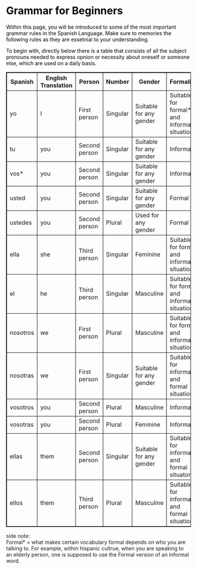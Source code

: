 <h1 style="color:black;"><b>Grammar for Beginners</b></h1>

<p style="color:black;">Within this page, you will be introduced to some of the most important grammar rules in the Spanish Language. Make sure to memories the following rules as they are essetnial to your understanding.</p>

<P style="color:black;">To begin with, directly below there is a table that consists of all the subject pronouns needed to express opnion or necessity about oneself or someone else, which are used on a daily basis.<p>

<html>
<head>
<style>
table, th, td {
  border: 1px solid black;
}
</style>
</head>
<body>
  
<table style="width:100%">
  <tr>
    <th>Spanish</th>
    <th>English Translation</th>
    <th>Person</th>
    <th>Number</th>
    <th>Gender</th>
    <th>Formality</th>
  </tr>
  <tr>
    <td>yo</td>
    <td>I</td>
    <td>First person</td>
    <td>Singular</td>
    <td> Suitable for any gender </td>
    <td> Suitable for formal* and informal* situations</td>
  </tr>
  <tr>
    <td>tu</td>
    <td>you</td>
    <td>Second person</td>
    <td>Singular</td>
    <td>Suitable for any gender </td>
    <td>Informal</td>
  </tr>
  <tr>
    <td>vos*</td>
    <td>you</td>
    <td>Second person</td>
    <td>Singular</td>
    <td>Suitable for any gender </td>
    <td>Informal</td>
  </tr>
  <tr>
    <td>usted</td>
    <td>you</td>
    <td>Second person</td>
    <td>Singular</td>
    <td>Suitable for any gender </td>
    <td>Formal</td>
  </tr>
  <tr>
    <td>ustedes</td>
    <td>you</td>
    <td>Second person</td>
    <td>Plural</td>
    <td>Used for any gender </td>
    <td>Formal</td>
  </tr>
  <tr>
    <td>ella</td>
    <td>she</td>
    <td>Third person</td>
    <td>Singular</td>
    <td>Feminine</td>
    <td>Suitable for formal and informal situations</td>
  </tr>
  <tr>
    <td>el</td>
    <td>he</td>
    <td>Third person</td>
    <td>Singular</td>
    <td>Masculine</td>
    <td>Suitable for formal and informal situations</td>
  </tr>
  <tr>
    <td>nosotros</td>
    <td>we</td>
    <td>First person</td>
    <td>Plural</td>
    <td>Masculine</td>
    <td>Suitable for formal and informal situations</td>
  </tr>
  <tr>
    <td>nosotras</td>
    <td>we</td>
    <td>First person</td>
    <td>Singular</td>
    <td>Suitable for any gender </td>
    <td>Suitable for informal and formal situations</td>
  </tr>
  <tr>
    <td>vosotros</td>
    <td>you</td>
    <td>Second person</td>
    <td>Plural</td>
    <td>Masculine</td>
    <td>Informal</td>
  </tr>
  <tr>
    <td>vosotras</td>
    <td>you</td>
    <td>Second person</td>
    <td>Plural</td>
    <td>Feminine</td>
    <td>Informal</td>
  </tr>
  <tr>
    <td>ellas</td>
    <td>them</td>
    <td>Second person</td>
    <td>Singular</td>
    <td>Suitable for any gender </td>
    <td>Suitable for informal and formal situatons</td>
  </tr>
  <tr>
    <td>ellos</td>
    <td>them</td>
    <td>Third person</td>
    <td>Plural</td>
    <td>Masculine</td>
    <td>Suitable for informal and formal situations</td>
 </tr>
</table>

<p>side note:<br> Formal* = what makes certain vocabulary formal depends on who you are talking to. For example, within hispanic cultrue, when you are speaking to an elderly person, one is supposed to use the Formal version of an informal word.</P>



